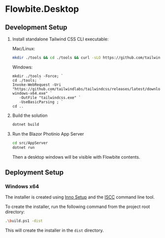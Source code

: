 # Flowbite.Desktop

## Development Setup

1. Install standalone Tailwind CSS CLI executable:

   Mac/Linux:

   ```bash
   mkdir ./tools && cd ./tools && curl -sLO https://github.com/tailwindlabs/tailwindcss/releases/latest/download/tailwindcss-macos-arm64  && chmod +x tailwindcss-macos-arm64 && mv tailwindcss-macos-arm64 tailwindcss
   ```

   Windows:

   ```pwsh
   mkdir ./tools -Force; `
   cd ./tools; `
   Invoke-WebRequest -Uri "https://github.com/tailwindlabs/tailwindcss/releases/latest/download/tailwindcss-windows-x64.exe" `
      -OutFile "tailwindcss.exe" `
      -UseBasicParsing ; `
   cd ..

   ```

1. Build the solution

   ```bash
   dotnet build
   ```

1. Run the Blazor Photinio App Server

   ```bash
   cd src/AppServer
   dotnet run
   ```

   Then a desktop windows will be visible with Flowbite contents.


## Deployment Setup

### Windows x64

The installer is created using [Inno Setup](https://jrsoftware.org/isinfo.php) and the [ISCC](https://jrsoftware.org/ishelp/index.php?topic=compilercmdline) command line tool.

To create the installer, run the following command from the project root directory:

```bash
.\build.ps1 -dist
```

This will create the installer in the `dist` directory.